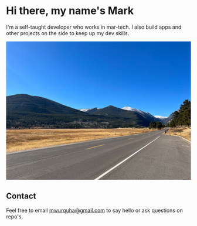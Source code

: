 
# Hi there, my name's Mark

I'm a self-taught developer who works in mar-tech. I also build apps and other projects on the side to keep up my dev skills. 

![imountains](FAA49BC9-BD8B-4831-AF75-56198AF13389-2.jpg)


## Contact

Feel free to email mwurquha@gmail.com to say hello or ask questions on repo's.

